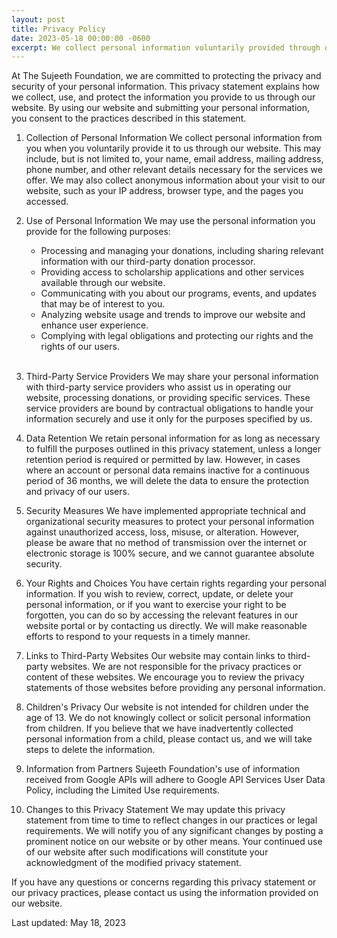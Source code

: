 ```yaml
---
layout: post
title: Privacy Policy
date: 2023-05-18 00:00:00 -0600
excerpt: We collect personal information voluntarily provided through our website for donation processing and scholarship applications. Your information may be shared with third-party service providers, and scholarship application data is retained for twelve months. You have the right to review, update, or delete your personal information and can exercise your right to be forgotten through our website portal or by contacting us directly.
---
```

At The Sujeeth Foundation, we are committed to protecting the privacy and security of your personal information. This privacy statement explains how we collect, use, and protect the information you provide to us through our website. By using our website and submitting your personal information, you consent to the practices described in this statement.

1. Collection of Personal Information
We collect personal information from you when you voluntarily provide it to us through our website. This may include, but is not limited to, your name, email address, mailing address, phone number, and other relevant details necessary for the services we offer. We may also collect anonymous information about your visit to our website, such as your IP address, browser type, and the pages you accessed.

2. Use of Personal Information
We may use the personal information you provide for the following purposes:
    - Processing and managing your donations, including sharing relevant information with our third-party donation processor.
    - Providing access to scholarship applications and other services available through our website.
    - Communicating with you about our programs, events, and updates that may be of interest to you.
    - Analyzing website usage and trends to improve our website and enhance user experience.
    - Complying with legal obligations and protecting our rights and the rights of our users.
<br/> <br/>

3. Third-Party Service Providers
We may share your personal information with third-party service providers who assist us in operating our website, processing donations, or providing specific services. These service providers are bound by contractual obligations to handle your information securely and use it only for the purposes specified by us.

3. Data Retention
We retain personal information for as long as necessary to fulfill the purposes outlined in this privacy statement, unless a longer retention period is required or permitted by law. However, in cases where an account or personal data remains inactive for a continuous period of 36 months, we will delete the data to ensure the protection and privacy of our users.

4. Security Measures
We have implemented appropriate technical and organizational security measures to protect your personal information against unauthorized access, loss, misuse, or alteration. However, please be aware that no method of transmission over the internet or electronic storage is 100% secure, and we cannot guarantee absolute security.

5. Your Rights and Choices
You have certain rights regarding your personal information. If you wish to review, correct, update, or delete your personal information, or if you want to exercise your right to be forgotten, you can do so by accessing the relevant features in our website portal or by contacting us directly. We will make reasonable efforts to respond to your requests in a timely manner.

6. Links to Third-Party Websites
Our website may contain links to third-party websites. We are not responsible for the privacy practices or content of these websites. We encourage you to review the privacy statements of those websites before providing any personal information.

7. Children's Privacy
Our website is not intended for children under the age of 13. We do not knowingly collect or solicit personal information from children. If you believe that we have inadvertently collected personal information from a child, please contact us, and we will take steps to delete the information.

8. Information from Partners
Sujeeth Foundation's use of information received from Google APIs will adhere to Google API Services User Data Policy, including the Limited Use requirements.

9. Changes to this Privacy Statement
We may update this privacy statement from time to time to reflect changes in our practices or legal requirements. We will notify you of any significant changes by posting a prominent notice on our website or by other means. Your continued use of our website after such modifications will constitute your acknowledgment of the modified privacy statement.

If you have any questions or concerns regarding this privacy statement or our privacy practices, please contact us using the information provided on our website.

Last updated: May 18, 2023